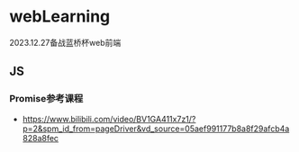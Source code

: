 # webLearning
2023.12.27备战蓝桥杯web前端

## JS
### Promise参考课程
* https://www.bilibili.com/video/BV1GA411x7z1/?p=2&spm_id_from=pageDriver&vd_source=05aef991177b8a8f29afcb4a828a8fec